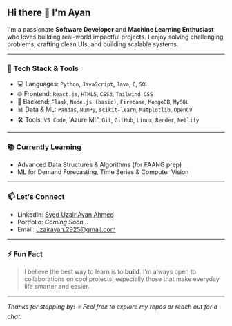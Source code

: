 ## Hi there 👋 I'm Ayan

I'm a passionate **Software Developer** and **Machine Learning Enthusiast** who loves building real-world impactful projects. I enjoy solving challenging problems, crafting clean UIs, and building scalable systems.

---

### 🚀 Tech Stack & Tools

- 💻 Languages: `Python`, `JavaScript`, `Java`, `C`, `SQL`
- 🌐 Frontend: `React.js`, `HTML5`, `CSS3`, `Tailwind CSS`
- 🔧 Backend: `Flask`, `Node.js (basic)`, `Firebase`, `MongoDB`, `MySQL`
- 📊 Data & ML: `Pandas`, `NumPy`, `scikit-learn`, `Matplotlib`, `OpenCV`
- 🛠 Tools: `VS Code`, 'Azure ML', `Git`, `GitHub`, `Linux`, `Render`, `Netlify`

---

### 📚 Currently Learning

- Advanced Data Structures & Algorithms (for FAANG prep)
- ML for Demand Forecasting, Time Series & Computer Vision

---

### 📫 Let's Connect

- LinkedIn: [Syed Uzair Ayan Ahmed](https://www.linkedin.com/in/syed-uzair-ayan-ahmed/)
- Portfolio: _Coming Soon..._
- Email: uzairayan.2925@gmail.com

---

### ⚡ Fun Fact

> I believe the best way to learn is to **build**. I’m always open to collaborations on cool projects, especially those that make everyday life smarter and easier.

---

_Thanks for stopping by! ⭐ Feel free to explore my repos or reach out for a chat._
